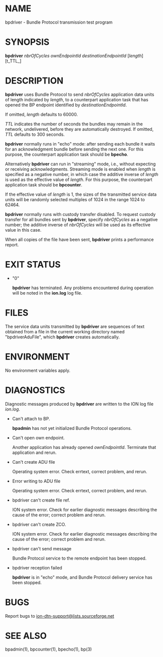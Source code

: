 # NAME

bpdriver - Bundle Protocol transmission test program

# SYNOPSIS

**bpdriver** _nbrOfCycles_ _ownEndpointId_ _destinationEndpointId_ \[_length_\] \[t_TTL_\]

# DESCRIPTION

**bpdriver** uses Bundle Protocol to send _nbrOfCycles_ application data
units of length indicated by _length_, to a counterpart application task
that has opened the BP endpoint identified by _destinationEndpointId_.

If omitted, _length_ defaults to 60000.  

_TTL_ indicates the number of seconds the bundles may remain in the
network, undelivered, before they are automatically destroyed. If omitted, _TTL_
defaults to 300 seconds.

**bpdriver** normally runs in "echo" mode: after sending each bundle it
waits for an acknowledgment bundle before sending the next one.  For this
purpose, the counterpart application task should be **bpecho**.

Alternatively **bpdriver** can run in "streaming" mode, i.e., without
expecting or receiving acknowledgments.  Streaming mode is enabled when
_length_ is specified as a negative number, in which case the additive
inverse of _length_ is used as the effective value of _length_.  For
this purpose, the counterpart application task should be **bpcounter**.

If the effective value of _length_ is 1, the sizes of the transmitted
service data units will be randomly selected multiples of 1024 in the
range 1024 to 62464.

**bpdriver** normally runs with custody transfer disabled.  To request
custody transfer for all bundles sent by **bpdriver**, specify _nbrOfCycles_
as a negative number; the additive inverse of _nbrOfCycles_ will be used
as its effective value in this case.

When all copies of the file have been sent, **bpdriver** prints a performance
report.

# EXIT STATUS

- "0"

    **bpdriver** has terminated.  Any problems encountered during operation
    will be noted in the **ion.log** log file.

# FILES

The service data units transmitted by **bpdriver** are sequences of text
obtained from a file in the current working directory named "bpdriverAduFile",
which **bpdriver** creates automatically.

# ENVIRONMENT

No environment variables apply.

# DIAGNOSTICS

Diagnostic messages produced by **bpdriver** are written to the ION log
file _ion.log_.

- Can't attach to BP.

    **bpadmin** has not yet initialized Bundle Protocol operations.

- Can't open own endpoint.

    Another application has already opened _ownEndpointId_.  Terminate that
    application and rerun.

- Can't create ADU file

    Operating system error.  Check errtext, correct problem, and rerun.

- Error writing to ADU file

    Operating system error.  Check errtext, correct problem, and rerun.

- bpdriver can't create file ref.

    ION system error.  Check for earlier diagnostic messages describing
    the cause of the error; correct problem and rerun.

- bpdriver can't create ZCO.

    ION system error.  Check for earlier diagnostic messages describing
    the cause of the error; correct problem and rerun.

- bpdriver can't send message

    Bundle Protocol service to the remote endpoint has been stopped.

- bpdriver reception failed

    **bpdriver** is in "echo" mode, and Bundle Protocol delivery service
    has been stopped.

# BUGS

Report bugs to <ion-dtn-support@lists.sourceforge.net>

# SEE ALSO

bpadmin(1), bpcounter(1), bpecho(1), bp(3)
